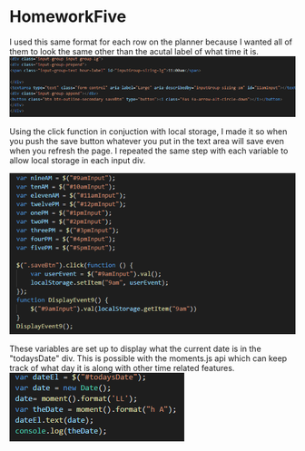 # HomeworkFive


I used this same format for each row on the planner because I wanted all of them to look the same other than the acutal label of what time it is.
![screenshot](Screenshots/screenshot1.png)




Using the click function in conjuction with local storage, I made it so when you push the save button whatever you put in the text area will save even when you refresh the page.  I repeated the same step with each variable to allow local storage in each input div.

![screenshot](Screenshots/screenshot2.png)




These variables are set up to display what the current date is in the "todaysDate" div.  This is possible with the moments.js api which can keep track of what day it is along with other time related features.
![screenshot](Screenshots/screenshot3.png)

